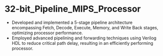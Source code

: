 # 32-bit_Pipeline_MIPS_Processor
- Developed and implemented a 5-stage pipeline architecture encompassing Fetch, Decode, Execute, Memory, and Write Back stages, optimizing processor performance.
- Employed advanced pipelining and forwarding techniques using Verilog HDL to reduce critical path delay, resulting in an efficiently performing processor.
